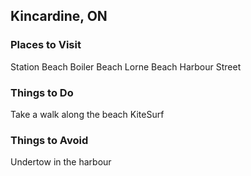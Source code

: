 ## Kincardine, ON

### Places to Visit
Station Beach
Boiler Beach
Lorne Beach
Harbour Street

### Things to Do
Take a walk along the beach
KiteSurf

### Things to Avoid
Undertow in the harbour
